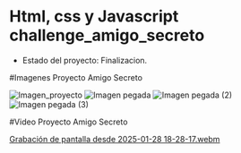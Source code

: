 
<h1> Html, css y Javascript challenge_amigo_secreto</h1>

- Estado del proyecto: Finalizacion.

#Imagenes Proyecto Amigo Secreto

![Imagen_proyecto](https://github.com/user-attachments/assets/681818ca-d1ca-4eb8-a257-eabba6b39391)
![Imagen pegada](https://github.com/user-attachments/assets/a5576d2b-1d61-429f-8183-283586389b94)
![Imagen pegada (2)](https://github.com/user-attachments/assets/49234ede-7181-4aff-8626-5b999d78c3ef)
![Imagen pegada (3)](https://github.com/user-attachments/assets/867c0087-8e3b-4c55-a3e4-b227477a9c46)

#Video Proyecto Amigo Secreto

[Grabación de pantalla desde 2025-01-28 18-28-17.webm](https://github.com/user-attachments/assets/baec9be3-8b9a-4d52-be89-e3e3bb162352)

